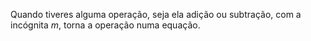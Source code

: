 Quando tiveres alguma operação, seja ela adição ou subtração, com a incógnita $m$, torna a operação numa equação.
